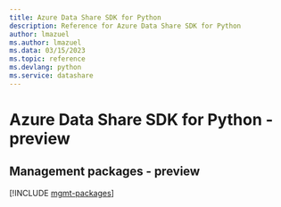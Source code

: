 ```yaml
---
title: Azure Data Share SDK for Python
description: Reference for Azure Data Share SDK for Python
author: lmazuel
ms.author: lmazuel
ms.data: 03/15/2023
ms.topic: reference
ms.devlang: python
ms.service: datashare
---
```

# Azure Data Share SDK for Python - preview

## Management packages - preview
[!INCLUDE [mgmt-packages](data-share-mgmt-index.md)]